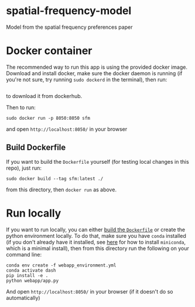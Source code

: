 # spatial-frequency-model
Model from the spatial frequency preferences paper

# Docker container

The recommended way to run this app is using the provided docker
image. Download and install docker, make sure the docker daemon is
running (if you're not sure, try running `sudo dockerd` in the
terminal), then run:

```
```

to download it from dockerhub.

Then to run:

```
sudo docker run -p 8050:8050 sfm
```

and open `http://localhost:8050/` in your browser

## Build Dockerfile

If you want to build the `Dockerfile` yourself (for testing local
changes in this repo), just run:

```
sudo docker build --tag sfm:latest ./
```

from this directory, then `docker run` as above.

# Run locally

If you want to run locally, you can either [build the
`Dockerfile`](#build-dockerfile) or create the python environment
locally. To do that, make sure you have `conda` installed (if you
don't already have it installed, see
[here](https://docs.conda.io/en/latest/miniconda.html) for how to
install `miniconda`, which is a minimal install), then from this
directory run the following on your command line:

```
conda env create -f webapp_environment.yml
conda activate dash
pip install -e .
python webapp/app.py
```

And open `http://localhost:8050/` in your browser (if it doesn't do so
automatically)
